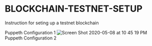 # BLOCKCHAIN-TESTNET-SETUP
Instruction for seting up a testnet blockchain 

Puppeth Configuration 1 ![Screen Shot 2020-05-08 at 10 45 19 PM](https://user-images.githubusercontent.com/58964615/81462940-f37cb100-9183-11ea-9440-2ea5371b53bd.png)
Puppeth Configuration 2 
